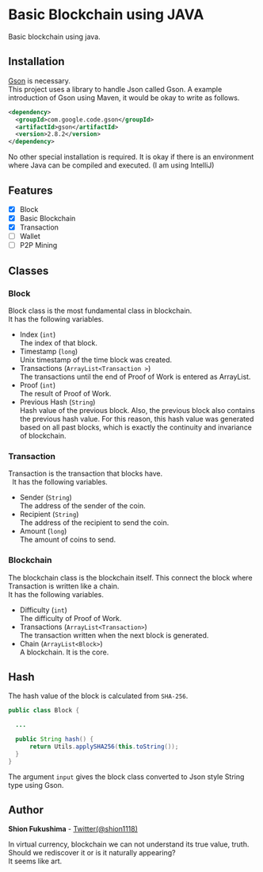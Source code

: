 # Basic Blockchain using JAVA
Basic blockchain using java.

## Installation
[Gson](https://github.com/google/gson) is necessary.  
This project uses a library to handle Json called Gson. A example introduction of Gson using Maven, it would be okay to write as follows.

```xml
<dependency>
  <groupId>com.google.code.gson</groupId>
  <artifactId>gson</artifactId>
  <version>2.8.2</version>
</dependency>
```

No other special installation is required. It is okay if there is an environment where Java can be compiled and executed. (I am using IntelliJ)

## Features
- [x] Block
- [x] Basic Blockchain
- [x] Transaction
- [ ] Wallet
- [ ] P2P Mining

## Classes
### Block
  Block class is the most fundamental class in blockchain.  
  It has the following variables.
  - Index (`int`)  
    The index of that block.
  - Timestamp (`long`)  
    Unix timestamp of the time block was created.
  - Transactions (`ArrayList<Transaction >`)  
    The transactions until the end of Proof of Work is entered as ArrayList.
  - Proof (`int`)  
    The result of Proof of Work.
  - Previous Hash (`String`)  
    Hash value of the previous block. Also, the previous block also contains the previous hash value. For this reason, this hash value was generated based on all past blocks, which is exactly the continuity and invariance of blockchain.

### Transaction
  Transaction is the transaction that blocks have.  
  It has the following variables.
  - Sender (`String`)  
    The address of the sender of the coin.
  - Recipient (`String`)  
    The address of the recipient to send the coin.
  - Amount (`long`)  
    The amount of coins to send.

### Blockchain
  The blockchain class is the blockchain itself. This connect the block where Transaction is written like a chain.  
  It has the following variables.
  - Difficulty (`int`)  
    The difficulty of Proof of Work.
  - Transactions (`ArrayList<Transaction>`)  
    The transaction written when the next block is generated.
  - Chain (`ArrayList<Block>`)  
    A blockchain. It is the core.

## Hash
  The hash value of the block is calculated from `SHA-256`.
  ```java
  public class Block {

    ...

    public String hash() {
        return Utils.applySHA256(this.toString());
    }
  }
  ```
  The argument `input` gives the block class converted to Json style String type using Gson.

## Author
**Shion Fukushima** - [Twitter(@shion1118)](https://twitter.com/shion1118)

In virtual currency, blockchain we can not understand its true value, truth. Should we rediscover it or is it naturally appearing?  
It seems like art.
